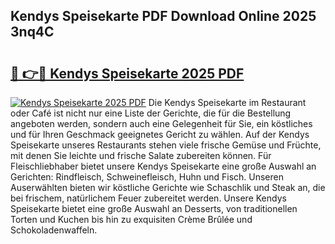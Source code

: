 ## Kendys Speisekarte PDF Download Online 2025 3nq4C

# <h2><a href="http://gc7eaf8.nevu.top/?p=Kendys+Speisekarte">🔗 👉🔴 Kendys Speisekarte 2025 PDF</a></h2>

[![Kendys Speisekarte 2025 PDF](https://i.imgur.com/dBaPXMq.png)](http://gc7eaf8.nevu.top/?p=Kendys+Speisekarte)
Die Kendys Speisekarte im Restaurant oder Café ist nicht nur eine Liste der Gerichte, die für die Bestellung angeboten werden, sondern auch eine Gelegenheit für Sie, ein köstliches und für Ihren Geschmack geeignetes Gericht zu wählen. Auf der Kendys Speisekarte unseres Restaurants stehen viele frische Gemüse und Früchte, mit denen Sie leichte und frische Salate zubereiten können. Für Fleischliebhaber bietet unsere Kendys Speisekarte eine große Auswahl an Gerichten: Rindfleisch, Schweinefleisch, Huhn und Fisch. Unseren Auserwählten bieten wir köstliche Gerichte wie Schaschlik und Steak an, die bei frischem, natürlichem Feuer zubereitet werden. Unsere Kendys Speisekarte bietet eine große Auswahl an Desserts, von traditionellen Torten und Kuchen bis hin zu exquisiten Crème Brûlée und Schokoladenwaffeln.
